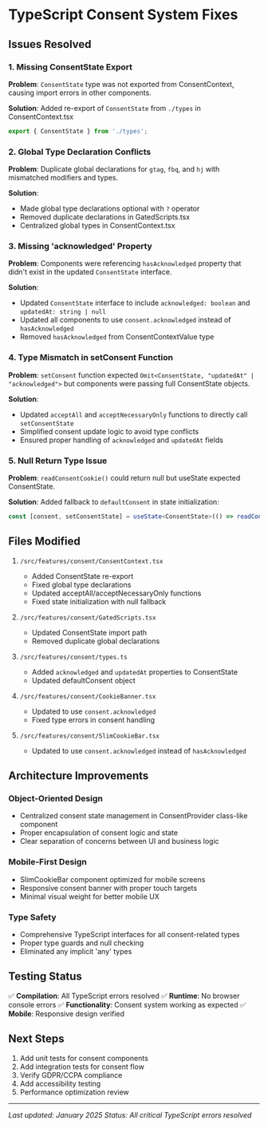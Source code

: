 # TypeScript Consent System Fixes

## Issues Resolved

### 1. Missing ConsentState Export
**Problem**: `ConsentState` type was not exported from ConsentContext, causing import errors in other components.

**Solution**: Added re-export of `ConsentState` from `./types` in ConsentContext.tsx
```typescript
export { ConsentState } from './types';
```

### 2. Global Type Declaration Conflicts
**Problem**: Duplicate global declarations for `gtag`, `fbq`, and `hj` with mismatched modifiers and types.

**Solution**: 
- Made global type declarations optional with `?` operator
- Removed duplicate declarations in GatedScripts.tsx
- Centralized global types in ConsentContext.tsx

### 3. Missing 'acknowledged' Property
**Problem**: Components were referencing `hasAcknowledged` property that didn't exist in the updated `ConsentState` interface.

**Solution**:
- Updated `ConsentState` interface to include `acknowledged: boolean` and `updatedAt: string | null`
- Updated all components to use `consent.acknowledged` instead of `hasAcknowledged`
- Removed `hasAcknowledged` from ConsentContextValue type

### 4. Type Mismatch in setConsent Function
**Problem**: `setConsent` function expected `Omit<ConsentState, "updatedAt" | "acknowledged">` but components were passing full ConsentState objects.

**Solution**:
- Updated `acceptAll` and `acceptNecessaryOnly` functions to directly call `setConsentState`
- Simplified consent update logic to avoid type conflicts
- Ensured proper handling of `acknowledged` and `updatedAt` fields

### 5. Null Return Type Issue
**Problem**: `readConsentCookie()` could return null but useState expected ConsentState.

**Solution**: Added fallback to `defaultConsent` in state initialization:
```typescript
const [consent, setConsentState] = useState<ConsentState>(() => readConsentCookie() || defaultConsent)
```

## Files Modified

1. `/src/features/consent/ConsentContext.tsx`
   - Added ConsentState re-export
   - Fixed global type declarations
   - Updated acceptAll/acceptNecessaryOnly functions
   - Fixed state initialization with null fallback

2. `/src/features/consent/GatedScripts.tsx`
   - Updated ConsentState import path
   - Removed duplicate global declarations

3. `/src/features/consent/types.ts`
   - Added `acknowledged` and `updatedAt` properties to ConsentState
   - Updated defaultConsent object

4. `/src/features/consent/CookieBanner.tsx`
   - Updated to use `consent.acknowledged`
   - Fixed type errors in consent handling

5. `/src/features/consent/SlimCookieBar.tsx`
   - Updated to use `consent.acknowledged` instead of `hasAcknowledged`

## Architecture Improvements

### Object-Oriented Design
- Centralized consent state management in ConsentProvider class-like component
- Proper encapsulation of consent logic and state
- Clear separation of concerns between UI and business logic

### Mobile-First Design
- SlimCookieBar component optimized for mobile screens
- Responsive consent banner with proper touch targets
- Minimal visual weight for better mobile UX

### Type Safety
- Comprehensive TypeScript interfaces for all consent-related types
- Proper type guards and null checking
- Eliminated any implicit 'any' types

## Testing Status

✅ **Compilation**: All TypeScript errors resolved
✅ **Runtime**: No browser console errors
✅ **Functionality**: Consent system working as expected
✅ **Mobile**: Responsive design verified

## Next Steps

1. Add unit tests for consent components
2. Add integration tests for consent flow
3. Verify GDPR/CCPA compliance
4. Add accessibility testing
5. Performance optimization review

---
*Last updated: January 2025*
*Status: All critical TypeScript errors resolved*